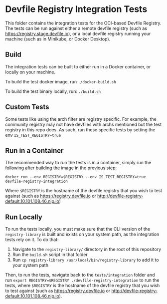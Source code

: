 # Devfile Registry Integration Tests

This folder contains the integration tests for the OCI-based Devfile Registry. The tests can be run against either a remote devfile registry (such as https://registry.stage.devfile.io), or a local devfile registry running your machine (such as in Minikube, or Docker Desktop).

## Build

The integration tests can be built to either run in a Docker container, or locally on your machine.

To build the test docker image, run `./docker-build.sh`

To build the test binary locally, run: `./build.sh`

## Custom Tests

Some tests like using the arch filter are registry specific. For example, the community registry may not have devfiles with archs mentioned but the test registry in this repo does. As such, run these specific tests by setting the env  `IS_TEST_REGISTRY=true`

## Run in a Container

The recommended way to run the tests is in a container, simply run the following after building the image in the previous step:
```
docker run --env REGISTRY=$REGISTRY --env IS_TEST_REGISTRY=true devfile-registry-integration
```

Where `$REGISTRY` is the hostname of the devfile registry that you wish to test against (such as https://registry.devfile.io or http://devfile-registry-default.10.101.108.46.nip.io)

## Run Locally

To run the tests locally, you must make sure that the CLI version of the `registry-library` is built and exists on your system path, as the integration tests rely on it. To do that:

1. Navigate to the `registry-library/` directory in the root of this repository
2. Run the `build.sh` script in that folder
3. Run `cp registry-library /usr/local/bin/registry-library` to add it to your system path

Then, to run the tests, navigate back to the `tests/integration` folder and run `export REGISTRY=$REGISTRY ./devfile-registry-integration` to run the tests, where `$REGISTRY` is the hostname of the devfile registry that you wish to test against (such as https://registry.devfile.io or http://devfile-registry-default.10.101.108.46.nip.io).
